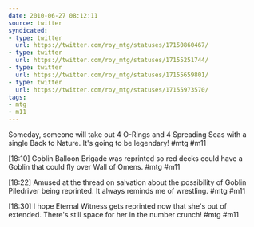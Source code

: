 ```yaml
---
date: 2010-06-27 08:12:11
source: twitter
syndicated:
- type: twitter
  url: https://twitter.com/roy_mtg/statuses/17150860467/
- type: twitter
  url: https://twitter.com/roy_mtg/statuses/17155251744/
- type: twitter
  url: https://twitter.com/roy_mtg/statuses/17155659801/
- type: twitter
  url: https://twitter.com/roy_mtg/statuses/17155973570/
tags:
- mtg
- m11
---
```


Someday, someone will take out 4 O-Rings and 4 Spreading Seas with a single Back to Nature. It's going to be legendary! #mtg #m11

<time>[18:10]</time> Goblin Balloon Brigade was reprinted so red decks could have a Goblin that could fly over Wall of Omens. #mtg #m11

<time>[18:22]</time> Amused at the thread on salvation about the possibility of Goblin Piledriver being reprinted. It always reminds me of wrestling. #mtg #m11

<time>[18:30]</time> I hope Eternal Witness gets reprinted now that she's out of extended. There's still space for her in the number crunch! #mtg #m11